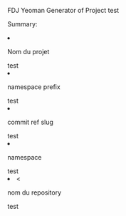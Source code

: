 FDJ Yeoman Generator of Project test
  <p>Summary:</p>
        <li><p> Nom du projet </p>test</li>
        <li><p> namespace prefix </p> test</li>
        <li><p> commit ref slug  </p> test</li>
        <li><p> namespace  </p> test </li>
        <li><<p> nom du repository  </p> test </li>